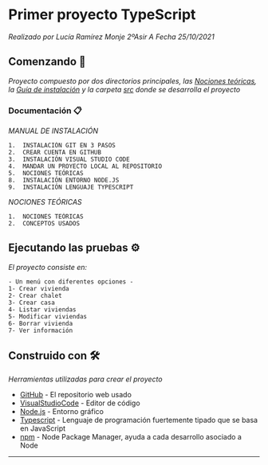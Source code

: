 # Primer proyecto TypeScript

_Realizado por Lucía Ramírez Monje 2ºAsir A_
_Fecha 25/10/2021_

## Comenzando 🚀

_Proyecto compuesto por dos directorios principales, las [Nociones teóricas](https://github.com/ramirezmonjelucia2/Proyecto03/blob/main/doc/NOCIONES%20TE%C3%93RICAS%20-%20HERENCIAS.pdf), la [Guía de instalación](https://github.com/ramirezmonjelucia2/Proyecto03/blob/main/doc/MANUAL%20INSTALACI%C3%93N.pdf) y la carpeta [src](https://github.com/ramirezmonjelucia2/Proyecto03/tree/main/src) donde se desarrolla el proyecto_


### Documentación 📋

_MANUAL DE INSTALACIÓN_

```
1.	INSTALACIÓN GIT EN 3 PASOS
2.	CREAR CUENTA EN GITHUB
3.	INSTALACIÓN VISUAL STUDIO CODE 
4.	MANDAR UN PROYECTO LOCAL AL REPOSITORIO
5.	NOCIONES TEÓRICAS
8.	INSTALACIÓN ENTORNO NODE.JS  
9.	INSTALACIÓN LENGUAJE TYPESCRIPT  

```
_NOCIONES TEÓRICAS_

```
1.	NOCIONES TEÓRICAS
2.  CONCEPTOS USADOS

```

## Ejecutando las pruebas ⚙️

_El proyecto consiste en:_

```
- Un menú con diferentes opciones -
1- Crear vivienda
2- Crear chalet 
3- Crear casa
4- Listar viviendas
5- Modificar viviendas
6- Borrar vivienda
7- Ver información

```


## Construido con 🛠️

_Herramientas utilizadas para crear el proyecto_

* [GitHub](https://github.com/) - El repositorio web usado
* [VisualStudioCode](https://code.visualstudio.com/) - Editor de código
* [Node.js](https://nodejs.org/es/) - Entorno gráfico
* [Typescript](https://www.typescriptlang.org/) - Lenguaje de programación fuertemente tipado que se basa en JavaScript
* [npm](https://www.npmjs.com/) -  Node Package Manager, ayuda a cada desarrollo asociado a Node



---
